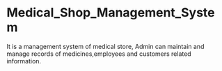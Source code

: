 # Medical_Shop_Management_System
It is a management system of medical store,
Admin can maintain and manage records of medicines,employees and customers related information.
